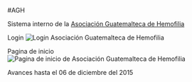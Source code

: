 #AGH

Sistema interno de la [Asociación Guatemalteca de Hemofilia](http://www.asociacionhemofiliaguatemala.com/)

Login
![Login Asociación Guatemalteca de Hemofilia](/public/images/screenshots/login/Screenshot_from_2015-12-06.png)

Pagina de inicio
![Pagina de inicio de Asociación Guatemalteca de Hemofilia](/public/images/screenshots/home/Screenshot_from_2015-12-06.png)

Avances hasta el 06 de diciembre del 2015
